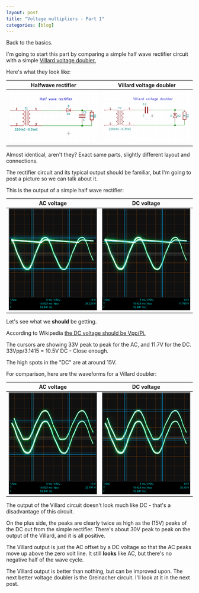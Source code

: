 ```yaml
---
layout: post
title: "Voltage multipliers - Part 1"
categories: [blog]
--- 
```


Back to the basics.

I'm going to start this part by comparing a simple half wave rectifier circuit with a simple [Villard voltage doubler.](https://en.wikipedia.org/wiki/Voltage_doubler#Villard_circuit)

Here's what they look like:

|Halfwave rectifier|Villard voltage doubler|
|---------|---------|
|![Half wave rectifier.](/assets/voltage_multiplier/halfwave_rectifier.png)|![Villard voltage doubler.](/assets/voltage_multiplier/villard_doubler.png)|

Almost identical, aren't they?  Exact same parts, slightly different layout and connections.

The rectifier circuit and its typical output should be familiar, but I'm going to post a picture so we can talk about it.

This is the output of a simple half wave rectifier:

|AC voltage|DC voltage|
|----------|----------|
|![Rectifier voltage AC](/assets/voltage_multiplier/halfwaverectifier_AC.png)|![Rectifier voltage DC](/assets/voltage_multiplier/halfwaverectifier_DC.png)|

Let's see what we **should** be getting.

According to Wikipedia [the DC voltage should be Vpp/Pi.](https://en.wikipedia.org/wiki/Rectifier#Half-wave_rectification)

The cursors are showing 33V peak to peak for the AC, and 11.7V for the DC.  
33Vpp/3.1415 = 10.5V DC - Close enough.

The high spots in the "DC" are at around 15V.

For comparison, here are the waveforms for a Villard doubler:

|AC voltage|DC voltage|
|----------|----------|
|![Rectifier voltage AC](/assets/voltage_multiplier/villard_AC.png)|![Rectifier voltage DC](/assets/voltage_multiplier/villard_DC.png)|

The output of the Villard circuit doesn't look much like DC - that's a disadvantage of this circuit.

On the plus side, the peaks are clearly twice as high as the (15V) peaks of the DC out from the simple rectifier.  There's about 30V peak to peak on the output of the Villard, and it is all positive.

The Villard output is just the AC offset by a DC voltage so that the AC peaks move up above the zero volt line.  It still **looks** like AC, but there's no negative half of the wave cycle.

The Villard output is better than nothing, but can be improved upon.  The next better voltage doubler is the Greinacher circuit.  I'll look at it in the next post.
